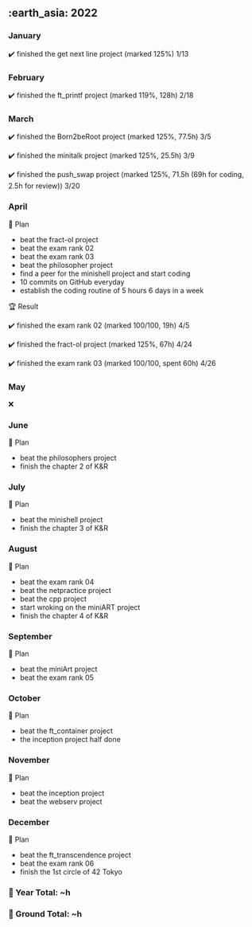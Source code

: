 <h2> :earth_asia: 2022 </h2>


<h3> January </h3>

:heavy_check_mark: finished the get next line project (marked 125%) 1/13

<h3> February </h3>

:heavy_check_mark: finished the ft_printf project (marked 119%, 128h) 2/18

<h3> March </h3>

:heavy_check_mark: finished the Born2beRoot project (marked 125%, 77.5h) 3/5

:heavy_check_mark: finished the minitalk project (marked 125%, 25.5h) 3/9

:heavy_check_mark: finished the push_swap project (marked 125%, 71.5h (69h for coding, 2.5h for review)) 3/20

<h3>  April </h3>

:dart: Plan
- beat the fract-ol project
- beat the exam rank 02
- beat the exam rank 03
- beat the philosopher project
- find a peer for the minishell project and start coding
- 10 commits on GitHub everyday
- establish the coding routine of 5 hours 6 days in a week

:trophy: Result

:heavy_check_mark: finished the exam rank 02 (marked 100/100, 19h) 4/5

:heavy_check_mark: finished the fract-ol project (marked 125%, 67h) 4/24

:heavy_check_mark: finished the exam rank 03 (marked 100/100, spent 60h) 4/26


<h3>  May </h3>

:x:

<h3>  June </h3>

:dart: Plan
- beat the philosophers project
- finish the chapter 2 of K&R

<h3>  July </h3>

:dart: Plan
- beat the minishell project
- finish the chapter 3 of K&R

<h3>  August </h3>

:dart: Plan
- beat the exam rank 04
- beat the netpractice project 
- beat the cpp project 
- start wroking on the miniART project
- finish the chapter 4 of K&R
 
<h3> September </h3>

:dart: Plan
- beat the miniArt project
- beat the exam rank 05

<h3>  October </h3>

:dart: Plan
- beat the ft_container project
- the inception project half done

<h3>  November </h3>

:dart: Plan
- beat the inception project
- beat the webserv project

<h3> December </h3>

:dart: Plan
- beat the ft_transcendence project
- beat the exam rank 06
- finish the 1st circle of 42 Tokyo





<h3>📍 Year Total: ~h<br></h3>
<h3>📍 Ground Total: ~h</h3>

